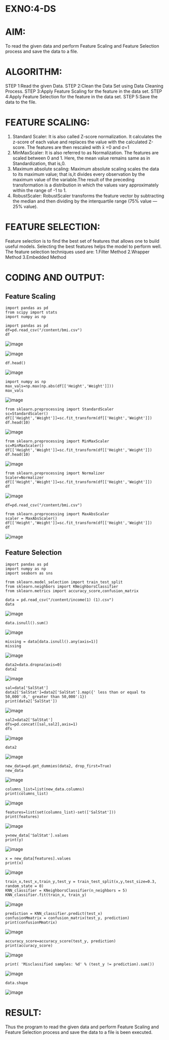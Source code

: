 # EXNO:4-DS
# AIM:
To read the given data and perform Feature Scaling and Feature Selection process and save the
data to a file.

# ALGORITHM:
STEP 1:Read the given Data.
STEP 2:Clean the Data Set using Data Cleaning Process.
STEP 3:Apply Feature Scaling for the feature in the data set.
STEP 4:Apply Feature Selection for the feature in the data set.
STEP 5:Save the data to the file.

# FEATURE SCALING:
1. Standard Scaler: It is also called Z-score normalization. It calculates the z-score of each value and replaces the value with the calculated Z-score. The features are then rescaled with x̄ =0 and σ=1
2. MinMaxScaler: It is also referred to as Normalization. The features are scaled between 0 and 1. Here, the mean value remains same as in Standardization, that is,0.
3. Maximum absolute scaling: Maximum absolute scaling scales the data to its maximum value; that is,it divides every observation by the maximum value of the variable.The result of the preceding transformation is a distribution in which the values vary approximately within the range of -1 to 1.
4. RobustScaler: RobustScaler transforms the feature vector by subtracting the median and then dividing by the interquartile range (75% value — 25% value).

# FEATURE SELECTION:
Feature selection is to find the best set of features that allows one to build useful models. Selecting the best features helps the model to perform well.
The feature selection techniques used are:
1.Filter Method
2.Wrapper Method
3.Embedded Method

# CODING AND OUTPUT:
       
## Feature Scaling
```
import pandas as pd
from scipy import stats
import numpy as np
```
```
import pandas as pd
df=pd.read_csv("/content/bmi.csv")
df
```
![image](https://github.com/hindhujanaki/EXNO-4-DS/assets/148514666/d6a7e0d0-3a08-4331-8beb-2e10ce587be9)

![image](https://github.com/hindhujanaki/EXNO-4-DS/assets/148514666/d021050b-e88c-405a-93d7-2eda73b806ef)
```
df.head()
```

![image](https://github.com/hindhujanaki/EXNO-4-DS/assets/148514666/d021050b-e88c-405a-93d7-2eda73b806ef)

```
import numpy as np
max_vals=np.max(np.abs(df[['Height','Weight']]))
max_vals
```
![image](https://github.com/hindhujanaki/EXNO-4-DS/assets/148514666/958f99b3-cf31-412f-9dc1-9040c4b4a3e7)

```
from sklearn.preprocessing import StandardScaler
sc=StandardScaler()
df[['Height','Weight']]=sc.fit_transform(df[['Height','Weight']])
df.head(10)
```
![image](https://github.com/hindhujanaki/EXNO-4-DS/assets/148514666/89c7d9b2-0a03-4b8c-8551-4edec1f07e7d)

```
from sklearn.preprocessing import MinMaxScaler
sc=MinMaxScaler()
df[['Height','Weight']]=sc.fit_transform(df[['Height','Weight']])
df.head(10)
```
![image](https://github.com/hindhujanaki/EXNO-4-DS/assets/148514666/018758cc-322b-4ba3-812a-a2830813c89b)

```
from sklearn.preprocessing import Normalizer
Scaler=Normalizer
df[['Height','Weight']]=sc.fit_transform(df[['Height','Weight']])
df
```
![image](https://github.com/hindhujanaki/EXNO-4-DS/assets/148514666/548f24d7-0fec-4e92-bb40-f678cb55c111)

```
df=pd.read_csv("/content/bmi.csv")
```
```
from sklearn.preprocessing import MaxAbsScaler
scaler = MaxAbsScaler()
df[['Height','Weight']]=sc.fit_transform(df[['Height','Weight']])
df
```

![image](https://github.com/hindhujanaki/EXNO-4-DS/assets/148514666/f109afda-f1c1-4498-ad5f-0bebc08ba4c8)



## Feature Selection
```
import pandas as pd
import numpy as np
import seaborn as sns
```
```
from sklearn.model_selection import train_test_split
from sklearn.neighbors import KNeighborsClassifier
from sklearn.metrics import accuracy_score,confusion_matrix
```
```
data = pd.read_csv("/content/income(1) (1).csv")
data
```
![image](https://github.com/hindhujanaki/EXNO-4-DS/assets/148514666/f5497f67-2cfa-4bd5-9656-a4d62b90bca1)


```
data.isnull().sum()
```
![image](https://github.com/hindhujanaki/EXNO-4-DS/assets/148514666/af169232-e1b2-46d5-90a4-e7361b1fc5c5)


```
missing = data[data.isnull().any(axis=1)]
missing
```
![image](https://github.com/hindhujanaki/EXNO-4-DS/assets/148514666/dbabf06c-2f93-46c2-93a7-62a12c5aecb4)


```
data2=data.dropna(axis=0)
data2
```
![image](https://github.com/hindhujanaki/EXNO-4-DS/assets/148514666/085bae1f-8a79-4132-ac59-b6d23ce0398f)

```
sal=data['SalStat']
data2['SalStat']=data2['SalStat'].map({' less than or equal to 50,000':0,' greater than 50,000':1})
print(data2['SalStat'])
```
![image](https://github.com/hindhujanaki/EXNO-4-DS/assets/148514666/e0cc24a6-de56-4cfc-a5e5-d89515bf85be)


```
sal2=data2['SalStat']
dfs=pd.concat([sal,sal2],axis=1)
dfs
```

![image](https://github.com/hindhujanaki/EXNO-4-DS/assets/148514666/6d1f9aff-baf3-4204-a92a-6bef1d7a0bac)

```
data2
```
![image](https://github.com/hindhujanaki/EXNO-4-DS/assets/148514666/d5047372-9659-4f30-907d-93f8b6a0fcec)


```
new_data=pd.get_dummies(data2, drop_first=True)
new_data
```
![image](https://github.com/hindhujanaki/EXNO-4-DS/assets/148514666/cdf4f75b-39ac-4dd0-ae30-144388735625)

```
columns_list=list(new_data.columns)
print(columns_list)
```
![image](https://github.com/hindhujanaki/EXNO-4-DS/assets/148514666/35ce474c-19c2-4e61-9872-c5b49171208c)

```
features=list(set(columns_list)-set(['SalStat']))
print(features)
```
![image](https://github.com/hindhujanaki/EXNO-4-DS/assets/148514666/249acca0-5e5f-440c-9b31-b02a29252d93)


```
y=new_data['SalStat'].values
print(y)
```
![image](https://github.com/hindhujanaki/EXNO-4-DS/assets/148514666/98914033-a595-44e6-9e41-667b185e9289)

```
x = new_data[features].values
print(x)
```
![image](https://github.com/hindhujanaki/EXNO-4-DS/assets/148514666/42728654-397c-4cf0-a746-21f827910583)

```
train_x,test_x,train_y,test_y = train_test_split(x,y,test_size=0.3, random_state = 0)
KNN_classifier = KNeighborsClassifier(n_neighbors = 5)
KNN_classifier.fit(train_x, train_y)
```
![image](https://github.com/hindhujanaki/EXNO-4-DS/assets/148514666/54bfffac-4de7-4e57-b356-a53d9fb97a9d)

```
prediction = KNN_classifier.predict(test_x)
confusionMmatrix = confusion_matrix(test_y, prediction)
print(confusionMmatrix)
```
![image](https://github.com/hindhujanaki/EXNO-4-DS/assets/148514666/397454ec-0127-4364-a621-60dceb19c545)

```
accuracy_score=accuracy_score(test_y, prediction)
print(accuracy_score)
```
![image](https://github.com/hindhujanaki/EXNO-4-DS/assets/148514666/73f7c5f4-1b2b-4a77-80b9-8f719ea76a2a)

```
print( 'Misclassified samples: %d' % (test_y != prediction).sum())
```
![image](https://github.com/hindhujanaki/EXNO-4-DS/assets/148514666/51b7a3bb-bbf4-475c-a5da-10ca6908c761)

```
data.shape
```
![image](https://github.com/hindhujanaki/EXNO-4-DS/assets/148514666/4ec07f96-841c-49fb-aee9-b3710a473612)



# RESULT:
Thus the program to read the given data and perform Feature Scaling and Feature Selection process and save the data to a file is been executed.

